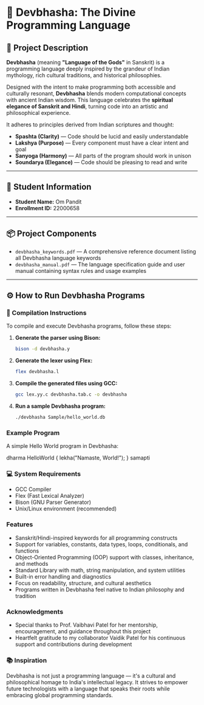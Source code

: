 # 🌺 Devbhasha: The Divine Programming Language

## 📜 Project Description

**Devbhasha** (meaning **"Language of the Gods"** in Sanskrit) is a programming language deeply inspired by the grandeur of Indian mythology, rich cultural traditions, and historical philosophies.

Designed with the intent to make programming both accessible and culturally resonant, **Devbhasha** blends modern computational concepts with ancient Indian wisdom. This language celebrates the **spiritual elegance of Sanskrit and Hindi**, turning code into an artistic and philosophical experience.

It adheres to principles derived from Indian scriptures and thought:

- **Spashta (Clarity)** — Code should be lucid and easily understandable  
- **Lakshya (Purpose)** — Every component must have a clear intent and goal  
- **Sanyoga (Harmony)** — All parts of the program should work in unison  
- **Soundarya (Elegance)** — Code should be pleasing to read and write  

---

## 👤 Student Information

- **Student Name:** Om Pandit
- **Enrollment ID:** 22000658

---

## 📦 Project Components

- `devbhasha_keywords.pdf` — A comprehensive reference document listing all Devbhasha language keywords  
- `devbhasha_manual.pdf` — The language specification guide and user manual containing syntax rules and usage examples  

---

## ⚙️ How to Run Devbhasha Programs

### 🧱 Compilation Instructions

To compile and execute Devbhasha programs, follow these steps:

1. **Generate the parser using Bison:**

   ```bash
   bison -d devbhasha.y

2. **Generate the lexer using Flex:**
    ```bash
    flex devbhasha.l

3. **Compile the generated files using GCC:**
    ```bash
    gcc lex.yy.c devbhasha.tab.c -o devbhasha

4. **Run a sample Devbhasha program:**
    ```bash
    ./devbhasha Sample/hello_world.db

### Example Program
A simple Hello World program in Devbhasha:

dharma HelloWorld {
    lekha("Namaste, World!");
}
samapti

### 💻 System Requirements
- GCC Compiler
- Flex (Fast Lexical Analyzer)
- Bison (GNU Parser Generator)
- Unix/Linux environment (recommended)

### Features
- Sanskrit/Hindi-inspired keywords for all programming constructs
- Support for variables, constants, data types, loops, conditionals, and functions
- Object-Oriented Programming (OOP) support with classes, inheritance, and methods
- Standard Library with math, string manipulation, and system utilities
- Built-in error handling and diagnostics
- Focus on readability, structure, and cultural aesthetics
- Programs written in Devbhasha feel native to Indian philosophy and tradition

### Acknowledgments
- Special thanks to Prof. Vaibhavi Patel for her mentorship, encouragement, and guidance throughout this project
- Heartfelt gratitude to my collaborator Vaidik Patel for his continuous support and contributions during development

### 📚 Inspiration
Devbhasha is not just a programming language — it's a cultural and philosophical homage to India's intellectual legacy. It strives to empower future technologists with a language that speaks their roots while embracing global programming standards.
